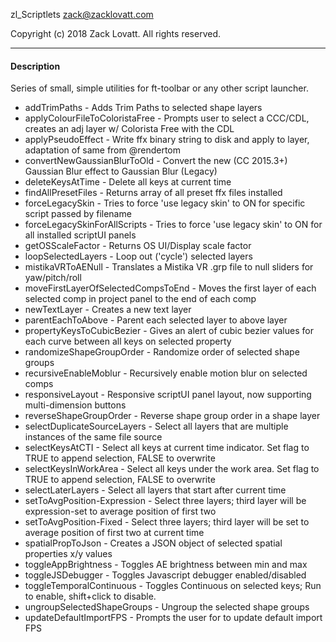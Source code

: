 zl_Scriptlets
zack@zacklovatt.com

Copyright (c) 2018 Zack Lovatt. All rights reserved.

-----------------------
#### Description

Series of small, simple utilities for ft-toolbar or any other script launcher.

* addTrimPaths                       - Adds Trim Paths to selected shape layers
* applyColourFileToColoristaFree     - Prompts user to select a CCC/CDL, creates an adj layer w/ Colorista Free with the CDL
* applyPseudoEffect                  - Write ffx binary string to disk and apply to layer, adaptation of same from @rendertom
* convertNewGaussianBlurToOld        - Convert the new (CC 2015.3+) Gaussian Blur effect to Gaussian Blur (Legacy)
* deleteKeysAtTime                   - Delete all keys at current time
* findAllPresetFiles                 - Returns array of all preset ffx files installed
* forceLegacySkin                    - Tries to force 'use legacy skin' to ON for specific script passed by filename
* forceLegacySkinForAllScripts       - Tries to force 'use legacy skin' to ON for all installed scriptUI panels
* getOSScaleFactor                   - Returns OS UI/Display scale factor
* loopSelectedLayers                 - Loop out ('cycle') selected layers
* mistikaVRToAENull                  - Translates a Mistika VR .grp file to null sliders for yaw/pitch/roll
* moveFirstLayerOfSelectedCompsToEnd - Moves the first layer of each selected comp in project panel to the end of each comp
* newTextLayer                       - Creates a new text layer
* parentEachToAbove                  - Parent each selected layer to above layer
* propertyKeysToCubicBezier          - Gives an alert of cubic bezier values for each curve between all keys on selected property
* randomizeShapeGroupOrder           - Randomize order of selected shape groups
* recursiveEnableMoblur              - Recursively enable motion blur on selected comps
* responsiveLayout                   - Responsive scriptUI panel layout, now supporting multi-dimension buttons
* reverseShapeGroupOrder             - Reverse shape group order in a shape layer
* selectDuplicateSourceLayers        - Select all layers that are multiple instances of the same file source
* selectKeysAtCTI                    - Select all keys at current time indicator. Set flag to TRUE to append selection, FALSE to overwrite
* selectKeysInWorkArea               - Select all keys under the work area. Set flag to TRUE to append selection, FALSE to overwrite
* selectLaterLayers                  - Select all layers that start after current time
* setToAvgPosition-Expression        - Select three layers; third layer will be expression-set to average position of first two
* setToAvgPosition-Fixed             - Select three layers; third layer will be set to average position of first two at current time
* spatialPropToJson                  - Creates a JSON object of selected spatial properties x/y values
* toggleAppBrightness		         - Toggles AE brightness between min and max
* toggleJSDebugger		 	         - Toggles Javascript debugger enabled/disabled
* toggleTemporalContinuous           - Toggles Continuous on selected keys; Run to enable, shift+click to disable.
* ungroupSelectedShapeGroups         - Ungroup the selected shape groups
* updateDefaultImportFPS             - Prompts the user for to update default import FPS
